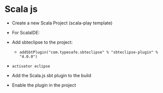 # Scala js 

- Create a new Scala Project (scala-play template)
- For ScalaIDE:
 - Add sbteclipse to the project:
   - ```addSbtPlugin("com.typesafe.sbteclipse" % "sbteclipse-plugin" % "4.0.0")```
 -  ```activator eclipse```
- Add the Scala.js sbt plugin to the build

- Enable the plugin in the project